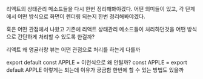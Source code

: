 리액트의 상태관리 메소드들을 다시 한번 정리해봐야겠다. 
어떤 의미들이 있고, 각 단계에서 어떤 방식으로 화면이 렌더링 되는지 한번 정리해봐야겠다. 

훅은 어떤 관점에서 나왔고
기존에 리액트 상태관리 메소드들이 처리하던것을 어떤 방식으로 간단하게 처리할 수 있도록 한걸까?

리액트 왜 앵귤러랑 뷰는 어떤 관점으로 처리를 하는게 다를까

export default const APPLE = <View></View> 이런식으로 왜 안될까?
const APPLE = <View></View>
export default APPLE
이렇게는 되는데
이유가 궁금함
한번에 할 수 있는 방법도 있을까
<!--stackedit_data:
eyJoaXN0b3J5IjpbMTUyMDMzNzMwOV19
-->
